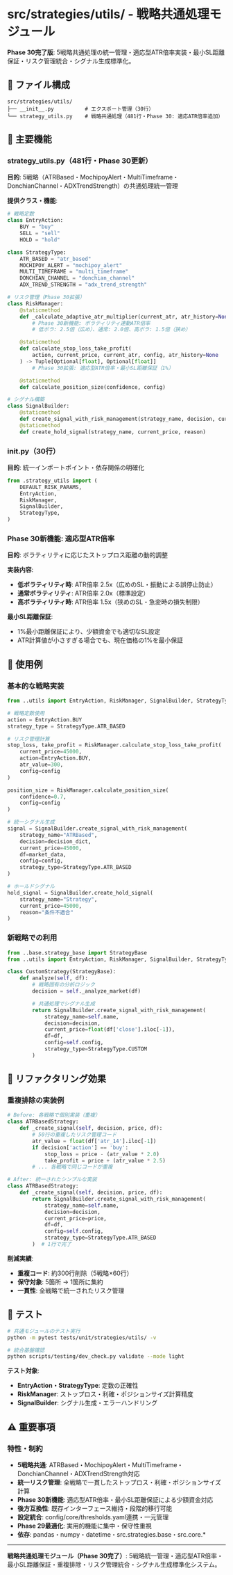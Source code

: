 # src/strategies/utils/ - 戦略共通処理モジュール

**Phase 30完了版**: 5戦略共通処理の統一管理・適応型ATR倍率実装・最小SL距離保証・リスク管理統合・シグナル生成標準化。

## 📂 ファイル構成

```
src/strategies/utils/
├── __init__.py          # エクスポート管理（30行）
└── strategy_utils.py    # 戦略共通処理（481行・Phase 30: 適応ATR倍率追加）
```

## 🔧 主要機能

### **strategy_utils.py（481行・Phase 30更新）**

**目的**: 5戦略（ATRBased・MochipoyAlert・MultiTimeframe・DonchianChannel・ADXTrendStrength）の共通処理統一管理

**提供クラス・機能**:
```python
# 戦略定数
class EntryAction:
    BUY = "buy"
    SELL = "sell"
    HOLD = "hold"

class StrategyType:
    ATR_BASED = "atr_based"
    MOCHIPOY_ALERT = "mochipoy_alert"
    MULTI_TIMEFRAME = "multi_timeframe"
    DONCHIAN_CHANNEL = "donchian_channel"
    ADX_TREND_STRENGTH = "adx_trend_strength"

# リスク管理（Phase 30拡張）
class RiskManager:
    @staticmethod
    def _calculate_adaptive_atr_multiplier(current_atr, atr_history=None) -> float
        # Phase 30新機能: ボラティリティ連動ATR倍率
        # 低ボラ: 2.5倍（広め）、通常: 2.0倍、高ボラ: 1.5倍（狭め）

    @staticmethod
    def calculate_stop_loss_take_profit(
        action, current_price, current_atr, config, atr_history=None
    ) -> Tuple[Optional[float], Optional[float]]
        # Phase 30拡張: 適応型ATR倍率・最小SL距離保証（1%）

    @staticmethod
    def calculate_position_size(confidence, config)

# シグナル構築
class SignalBuilder:
    @staticmethod
    def create_signal_with_risk_management(strategy_name, decision, current_price, df, config, strategy_type)
    @staticmethod
    def create_hold_signal(strategy_name, current_price, reason)
```

### **__init__.py（30行）**

**目的**: 統一インポートポイント・依存関係の明確化

```python
from .strategy_utils import (
    DEFAULT_RISK_PARAMS,
    EntryAction,
    RiskManager,
    SignalBuilder,
    StrategyType,
)
```

### **Phase 30新機能: 適応型ATR倍率**

**目的**: ボラティリティに応じたストップロス距離の動的調整

**実装内容**:
- **低ボラティリティ時**: ATR倍率 2.5x（広めのSL・振動による誤停止防止）
- **通常ボラティリティ**: ATR倍率 2.0x（標準設定）
- **高ボラティリティ時**: ATR倍率 1.5x（狭めのSL・急変時の損失制限）

**最小SL距離保証**:
- 1%最小距離保証により、少額資金でも適切なSL設定
- ATR計算値が小さすぎる場合でも、現在価格の1%を最小保証

## 🚀 使用例

### **基本的な戦略実装**

```python
from ..utils import EntryAction, RiskManager, SignalBuilder, StrategyType

# 戦略定数使用
action = EntryAction.BUY
strategy_type = StrategyType.ATR_BASED

# リスク管理計算
stop_loss, take_profit = RiskManager.calculate_stop_loss_take_profit(
    current_price=45000,
    action=EntryAction.BUY,
    atr_value=300,
    config=config
)

position_size = RiskManager.calculate_position_size(
    confidence=0.7,
    config=config
)

# 統一シグナル生成
signal = SignalBuilder.create_signal_with_risk_management(
    strategy_name="ATRBased",
    decision=decision_dict,
    current_price=45000,
    df=market_data,
    config=config,
    strategy_type=StrategyType.ATR_BASED
)

# ホールドシグナル
hold_signal = SignalBuilder.create_hold_signal(
    strategy_name="Strategy",
    current_price=45000,
    reason="条件不適合"
)
```

### **新戦略での利用**

```python
from ..base.strategy_base import StrategyBase
from ..utils import EntryAction, RiskManager, SignalBuilder, StrategyType

class CustomStrategy(StrategyBase):
    def analyze(self, df):
        # 戦略固有の分析ロジック
        decision = self._analyze_market(df)

        # 共通処理でシグナル生成
        return SignalBuilder.create_signal_with_risk_management(
            strategy_name=self.name,
            decision=decision,
            current_price=float(df['close'].iloc[-1]),
            df=df,
            config=self.config,
            strategy_type=StrategyType.CUSTOM
        )
```

## 🔄 リファクタリング効果

### **重複排除の実装例**

```python
# Before: 各戦略で個別実装（重複）
class ATRBasedStrategy:
    def _create_signal(self, decision, price, df):
        # 50行の重複したリスク管理コード
        atr_value = float(df['atr_14'].iloc[-1])
        if decision['action'] == 'buy':
            stop_loss = price - (atr_value * 2.0)
            take_profit = price + (atr_value * 2.5)
        # ... 各戦略で同じコードが重複

# After: 統一されたシンプルな実装
class ATRBasedStrategy:
    def _create_signal(self, decision, price, df):
        return SignalBuilder.create_signal_with_risk_management(
            strategy_name=self.name,
            decision=decision,
            current_price=price,
            df=df,
            config=self.config,
            strategy_type=StrategyType.ATR_BASED
        )  # 1行で完了
```

**削減実績**:
- **重複コード**: 約300行削除（5戦略×60行）
- **保守対象**: 5箇所 → 1箇所に集約
- **一貫性**: 全戦略で統一されたリスク管理

## 🧪 テスト

```bash
# 共通モジュールのテスト実行
python -m pytest tests/unit/strategies/utils/ -v

# 統合基盤確認
python scripts/testing/dev_check.py validate --mode light
```

**テスト対象**:
- **EntryAction・StrategyType**: 定数の正確性
- **RiskManager**: ストップロス・利確・ポジションサイズ計算精度
- **SignalBuilder**: シグナル生成・エラーハンドリング

## ⚠️ 重要事項

### **特性・制約**
- **5戦略共通**: ATRBased・MochipoyAlert・MultiTimeframe・DonchianChannel・ADXTrendStrength対応
- **統一リスク管理**: 全戦略で一貫したストップロス・利確・ポジションサイズ計算
- **Phase 30新機能**: 適応型ATR倍率・最小SL距離保証による少額資金対応
- **後方互換性**: 既存インターフェース維持・段階的移行可能
- **設定統合**: config/core/thresholds.yaml連携・一元管理
- **Phase 29最適化**: 実用的機能に集中・保守性重視
- **依存**: pandas・numpy・datetime・src.strategies.base・src.core.*

---

**戦略共通処理モジュール（Phase 30完了）**: 5戦略統一管理・適応型ATR倍率・最小SL距離保証・重複排除・リスク管理統合・シグナル生成標準化システム。
